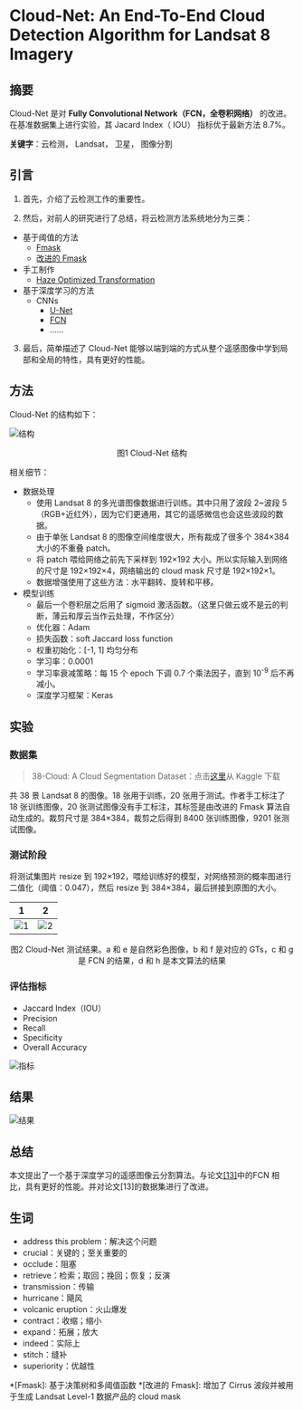 # Cloud-Net: An End-To-End Cloud Detection Algorithm for Landsat 8 Imagery

## 摘要

Cloud-Net 是对 **Fully Convolutional Network（FCN，全卷积网络）** 的改进。在基准数据集上进行实验，其 Jacard Index（ IOU） 指标优于最新方法 8.7%。

**关键字**：云检测， Landsat， 卫星， 图像分割

## 引言

1. 首先，介绍了云检测工作的重要性。

2. 然后，对前人的研究进行了总结，将云检测方法系统地分为三类：

- 基于阈值的方法
  - [Fmask](https://www.academia.edu/download/54703748/j.rse.2011.10.02820171012-16356-joj14a.pdf)
  - [改进的 Fmask](https://gerslab.uconn.edu/wp-content/uploads/sites/2514/2021/06/Improvement-and-expansion-of-the-Fmask-algorithm-cloud-cloud-shadow-and-snow-detection-for-Landsats-4%E2%80%937-8-and-Sentinel-2-images.pdf)
- 手工制作
  - [Haze Optimized Transformation](https://www.sciencedirect.com/science/article/abs/pii/S0034425702000342)
- 基于深度学习的方法
  - CNNs
    - [U-Net](https://link.springer.com/content/pdf/10.1007/978-3-319-24574-4_28.pdf)
    - [FCN](https://openaccess.thecvf.com/content_cvpr_2015/papers/Long_Fully_Convolutional_Networks_2015_CVPR_paper.pdf)
    - ……

3. 最后，简单描述了 Cloud-Net 能够以端到端的方式从整个遥感图像中学到局部和全局的特性，具有更好的性能。

## 方法

Cloud-Net 的结构如下：

![结构](https://cdn.jsdelivr.net/gh/XavierJiezou/CloudMask-Paper@main/notes/Cloud-Net/images//1654150263942.png)

<center>图1 Cloud-Net 结构</center>

相关细节：

- 数据处理
  - 使用 Landsat 8 的多光谱图像数据进行训练。其中只用了波段 2~波段 5（RGB+近红外），因为它们更通用，其它的遥感微信也会这些波段的数据。
  - 由于单张 Landsat 8 的图像空间维度很大，所有裁成了很多个 384×384 大小的不重叠 patch。
  - 将 patch 喂给网络之前先下采样到 192×192 大小。所以实际输入到网络的尺寸是 192×192×4，网络输出的 cloud mask 尺寸是 192×192×1。
  - 数据增强使用了这些方法：水平翻转、旋转和平移。
- 模型训练
  - 最后一个卷积层之后用了 sigmoid 激活函数。（这里只做云或不是云的判断，薄云和厚云当作云处理，不作区分）
  - 优化器：Adam
  - 损失函数：soft Jaccard loss function
  - 权重初始化：[-1, 1] 均匀分布
  - 学习率：0.0001
  - 学习率衰减策略：每 15 个 epoch 下调 0.7 个乘法因子，直到 10<sup>-9</sup> 后不再减小。
  - 深度学习框架：Keras

## 实验

### 数据集

> 38-Cloud: A Cloud Segmentation Dataset：点击[这里](https://www.kaggle.com/sorour/38cloud-cloud-segmentation-in-satellite-images)从 Kaggle 下载

共 38 景 Landsat 8 的图像。18 张用于训练，20 张用于测试。作者手工标注了 18 张训练图像，20 张测试图像没有手工标注，其标签是由改进的 Fmask 算法自动生成的。裁剪尺寸是 384×384，裁剪之后得到 8400 张训练图像，9201 张测试图像。

### 测试阶段

将测试集图片 resize 到 192×192，喂给训练好的模型，对网络预测的概率图进行二值化（阈值：0.047），然后 resize 到 384×384，最后拼接到原图的大小。

| 1                                       | 2                                       |
| --------------------------------------- | --------------------------------------- |
| ![1](https://cdn.jsdelivr.net/gh/XavierJiezou/CloudMask-Paper@main/notes/Cloud-Net/images//1654159466011.png) | ![2](https://cdn.jsdelivr.net/gh/XavierJiezou/CloudMask-Paper@main/notes/Cloud-Net/images//1654159483234.png) |

<center>图2 Cloud-Net 测试结果。a 和 e 是自然彩色图像，b 和 f 是对应的 GTs，c 和 g 是 FCN 的结果，d 和 h 是本文算法的结果</center>

### 评估指标

- Jaccard Index（IOU）
- Precision
- Recall
- Specificity
- Overall Accuracy

![指标](https://cdn.jsdelivr.net/gh/XavierJiezou/CloudMask-Paper@main/notes/Cloud-Net/images//1654160564203.png)

## 结果

![结果](https://cdn.jsdelivr.net/gh/XavierJiezou/CloudMask-Paper@main/notes/Cloud-Net/images//1654160918151.png)

## 总结

本文提出了一个基于深度学习的遥感图像云分割算法。与论文[[13]](https://arxiv.org/pdf/1810.05782)中的FCN 相比，具有更好的性能。并对论文[13]的数据集进行了改进。

## 生词

- address this problem：解决这个问题
- crucial：关键的；至关重要的
- occlude：阻塞
- retrieve：检索；取回；挽回；恢复；反演
- transmission：传输
- hurricane：飓风
- volcanic eruption：火山爆发
- contract：收缩；缩小
- expand：拓展；放大
- indeed：实际上
- stitch：缝补
- superiority：优越性

*[Fmask]: 基于决策树和多阈值函数
*[改进的 Fmask]: 增加了 Cirrus 波段并被用于生成 Landsat Level-1 数据产品的 cloud mask
